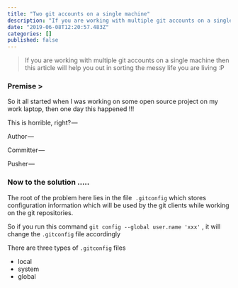 ```yaml
---
title: "Two git accounts on a single machine"
description: "If you are working with multiple git accounts on a single machine then this article will help you out in sorting the messy life you are…"
date: "2019-06-08T12:20:57.483Z"
categories: []
published: false
---
```


> If you are working with multiple git accounts on a single machine then this article will help you out in sorting the messy life you are living :P 

### Premise > 

So it all started when I was working on some open source project on my work laptop, then one day this happened !!!

  

  

This is horrible, right? — 

  

Author — 

Committer —  

Pusher — 

  

### Now to the solution …..

The root of the problem here lies in the file  `.gitconfig` which stores configuration information which will be used by the git clients while working on the git repositories.

So if you run this command `git config --global user.name 'xxx'` , it will change the `.gitconfig` file accordingly

  

There are three types of `.gitconfig` files 

-   local
-   system
-   global
